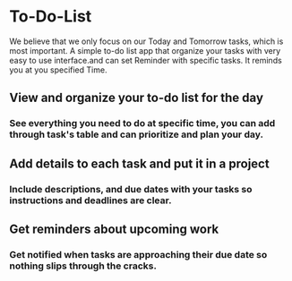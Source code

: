 # To-Do-List
We believe that we only focus on our Today and Tomorrow tasks, which is most important. A simple to-do list app that organize your tasks with very easy to use interface.and can set Reminder with specific tasks. It reminds you at you specified Time. 

## View and organize your to-do list for the day
### See everything you need to do at specific time, you can add through task's table and can prioritize and plan your day.

## Add details to each task and put it in a project
### Include descriptions, and due dates with your tasks so instructions and deadlines are clear.

## Get reminders about upcoming work
### Get notified when tasks are approaching their due date so nothing slips through the cracks.

